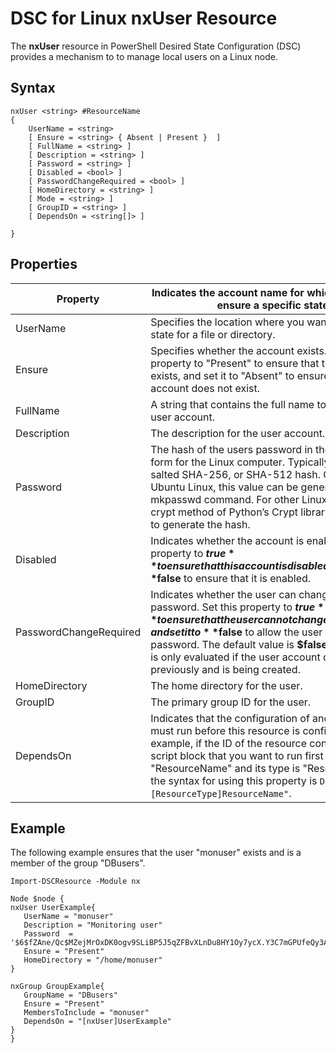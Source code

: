 # DSC for Linux nxUser Resource

The **nxUser** resource in PowerShell Desired State Configuration (DSC) provides a mechanism to to manage local users on a Linux node.

## Syntax

```
nxUser <string> #ResourceName
{
    UserName = <string>
    [ Ensure = <string> { Absent | Present }  ]
    [ FullName = <string> ]
    [ Description = <string> ]
    [ Password = <string> ]
    [ Disabled = <bool> ]
    [ PasswordChangeRequired = <bool> ]
    [ HomeDirectory = <string> ]
    [ Mode = <string> ]
    [ GroupID = <string> ]
    [ DependsOn = <string[]> ]

}
```

## Properties

|  Property |  Indicates the account name for which you want to ensure a specific state. | 
|---|---|
| UserName| Specifies the location where you want to ensure the state for a file or directory.| 
| Ensure| Specifies whether the account exists. Set this property to "Present" to ensure that the account exists, and set it to "Absent" to ensure that the account does not exist.| 
| FullName| A string that contains the full name to use for the user account.| 
| Description| The description for the user account.| 
| Password| The hash of the users password in the appropriate form for the Linux computer. Typically, this is a salted SHA-256, or SHA-512 hash. On Debian and Ubuntu Linux, this value can be generated with the mkpasswd command. For other Linux distros, the crypt method of Python’s Crypt library can be used to generate the hash.| 
| Disabled| Indicates whether the account is enabled. Set this property to **$true** to ensure that this account is disabled, and set it to **$false** to ensure that it is enabled.| 
| PasswordChangeRequired| Indicates whether the user can change the password. Set this property to **$true** to ensure that the user cannot change the password, and set it to **$false** to allow the user to change the password. The default value is **$false**. This property is only evaluated if the user account did not exist previously and is being created.| 
| HomeDirectory| The home directory for the user.| 
| GroupID| The primary group ID for the user.| 
| DependsOn | Indicates that the configuration of another resource must run before this resource is configured. For example, if the ID of the resource configuration script block that you want to run first is "ResourceName" and its type is "ResourceType", the syntax for using this property is `DependsOn = "[ResourceType]ResourceName"`.| 

## Example

The following example ensures that the user "monuser" exists and is a member of the group "DBusers".

```
Import-DSCResource -Module nx 

Node $node {
nxUser UserExample{
   UserName = "monuser"
   Description = "Monitoring user"
   Password  =    '$6$fZAne/Qc$MZejMrOxDK0ogv9SLiBP5J5qZFBvXLnDu8HY1Oy7ycX.Y3C7mGPUfeQy3A82ev3zIabhDQnj2ayeuGn02CqE/0'
   Ensure = "Present"
   HomeDirectory = "/home/monuser"
}
 
nxGroup GroupExample{
   GroupName = "DBusers"
   Ensure = "Present"
   MembersToInclude = "monuser"
   DependsOn = "[nxUser]UserExample"            
}
}
```
<!--HONumber=Mar16_HO4-->
